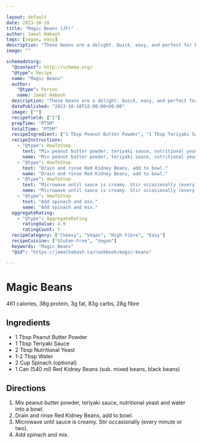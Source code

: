 ```yaml
---

layout: default
date: 2023-10-10
title: "Magic Beans (JF)"
author: Jamal Habash
tags: [vegan, easy]
description: "These beans are a delight. Quick, easy, and perfect for busy days."
image: ""

schemadotorg:
  "@context": http://schema.org/
  "@type": Recipe
  name: "Magic Beans"
  author:
    "@type": Person
    name: Jamal Habash
  description: "These beans are a delight. Quick, easy, and perfect for busy days."
  datePublished: "2023-10-10T12:00:00+00:00"
  image: [""]
  recipeYield: ["1"]
  prepTime: "PT5M"
  totalTime: "PT5M"
  recipeIngredient: ["1 Tbsp Peanut Butter Powder", "1 Tbsp Teriyaki Sauce", "2 Tbsp Nutritional Yeast", "2 Tbsp Water", "2 Cup Spinach", "1 Can (540 ml) Red Kidney Beans"]
  recipeInstructions:
    - "@type": HowToStep
      text: "Mix peanut butter powder, teriyaki sauce, nutritional yeast and water into a bowl."
      name: "Mix peanut butter powder, teriyaki sauce, nutritional yeast and water into a bowl."
    - "@type": HowToStep
      text: "Drain and rinse Red Kidney Beans, add to bowl."
      name: "Drain and rinse Red Kidney Beans, add to bowl."
    - "@type": HowToStep
      text: "Microwave until sauce is creamy. Stir occasionally (every minute or two)."
      name: "Microwave until sauce is creamy. Stir occasionally (every minute or two)."
    - "@type": HowToStep
      text: "Add spinach and mix."
      name: "Add spinach and mix."
  aggregateRating:
    - "@type": AggregateRating
      ratingValue: 4.9
      ratingCount: 7
  recipeCategory: ["Cheesy", "Vegan", "High Fibre", "Easy"]
  recipeCuisine: ["Gluten-Free", "Vegan"]
  keywords: "Magic Beans"
  "@id": "https://jamalhabash.ca/cookbook/magic-beans"

---
```

# Magic Beans

461 calories, 38g protein, 3g fat, 83g carbs, 28g fibre

## Ingredients

- 1 Tbsp Peanut Butter Powder
- 1 Tbsp Teriyaki Sauce
- 2 Tbsp Nutritional Yeast
- 1-2 Tbsp Water
- 2 Cup Spinach (optional)
- 1 Can (540 ml) Red Kidney Beans (sub. mixed beans, black beans)

## Directions

1. Mix peanut butter powder, teriyaki sauce, nutritional yeast and water into a bowl.
2. Drain and rinse Red Kidney Beans, add to bowl.
3. Microwave until sauce is creamy. Stir occasionally (every minute or two). 
4. Add spinach and mix.
